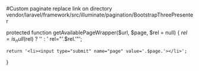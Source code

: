 #Custom paginate
replace link on directory vendor/laravel/framework/src/illuminate/pagination/BootstrapThreePresenter

protected function getAvailablePageWrapper($url, $page, $rel = null)
{
	$rel = is_null($rel) ? '' : ' rel="'.$rel.'"';

	return '<li><input type="submit" name="page" value='.$page.'></li>';
}